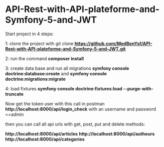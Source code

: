 # API-Rest-with-API-plateforme-and-Symfony-5-and-JWT

Start project in 4 steps:

1: clone the project with git clone **https://github.com/MedBenYsf/API-Rest-with-API-plateforme-and-Symfony-5-and-JWT.git**

2: run the command **composer install**

3: create data base and run all migrations **symfony console doctrine:database:create** and **symfony console doctrine:migrations:migrate**

4: load fixtures **symfony console doctrine:fixtures:load --purge-with-truncate**

Now get the token user with this call in postman **http://localhost:8000/api/login_check** with an username and password ==admin

then you can call all api urls with get, post, put and delete methods:

**http://localhost:8000/api/articles**
**http://localhost:8000/api/autheurs**
**http://localhost:8000/api/categories**
